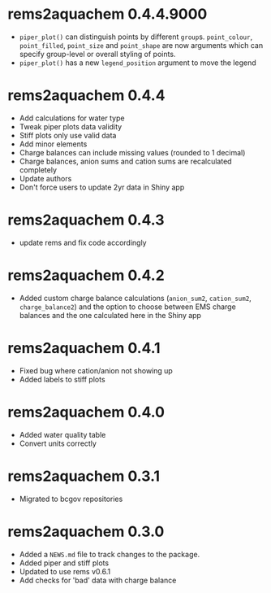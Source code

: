 # rems2aquachem 0.4.4.9000
* `piper_plot()` can distinguish points by different `group`s. `point_colour`,
  `point_filled`, `point_size` and `point_shape` are now arguments which can 
  specify group-level or overall styling of points. 
* `piper_plot()` has a new `legend_position` argument to move the legend

# rems2aquachem 0.4.4
* Add calculations for water type
* Tweak piper plots data validity
* Stiff plots only use valid data
* Add minor elements
* Charge balances can include missing values (rounded to 1 decimal)
* Charge balances, anion sums and cation sums are recalculated completely
* Update authors
* Don't force users to update 2yr data in Shiny app

# rems2aquachem 0.4.3
* update rems and fix code accordingly

# rems2aquachem 0.4.2
* Added custom charge balance calculations (`anion_sum2`, `cation_sum2`, `charge_balance2`) 
and the option to choose between EMS charge balances and the one calculated here in the Shiny app

# rems2aquachem 0.4.1
* Fixed bug where cation/anion not showing up
* Added labels to stiff plots

# rems2aquachem 0.4.0
* Added water quality table
* Convert units correctly

# rems2aquachem 0.3.1

* Migrated to bcgov repositories

# rems2aquachem 0.3.0

* Added a `NEWS.md` file to track changes to the package.
* Added piper and stiff plots
* Updated to use rems v0.6.1
* Add checks for 'bad' data with charge balance
